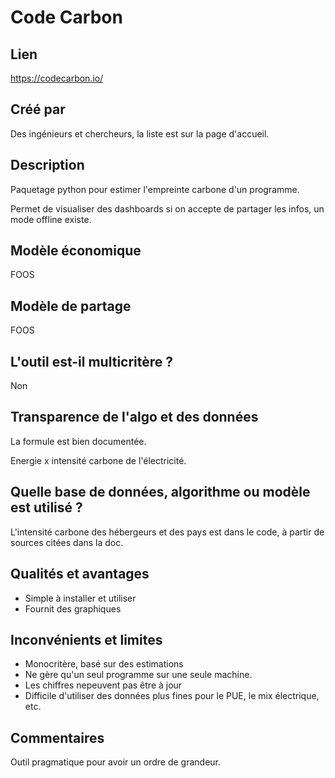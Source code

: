 # Code Carbon

## Lien

https://codecarbon.io/

## Créé par

Des ingénieurs et chercheurs, la liste est sur la page d'accueil.

## Description

Paquetage python pour estimer l'empreinte carbone d'un programme.

Permet de visualiser des dashboards si on accepte de partager les infos, un mode offline existe.

## Modèle économique

FOOS

## Modèle de partage

FOOS

## L'outil est-il multicritère ?

Non

## Transparence de l'algo et des données


La formule est bien documentée.

Energie x intensité carbone de l'électricité.

## Quelle base de données, algorithme ou modèle est utilisé ?


L'intensité carbone des hébergeurs et des pays est dans le code, à partir de sources citées dans la doc.

## Qualités et avantages

- Simple à installer et utiliser
- Fournit des graphiques

## Inconvénients et limites

- Monocritère, basé sur des estimations
- Ne gère qu'un seul programme sur une seule machine.
- Les chiffres nepeuvent pas être à jour
- Difficile d'utiliser des données plus fines pour le PUE, le mix électrique, etc.

## Commentaires


Outil pragmatique pour avoir un ordre de grandeur.


